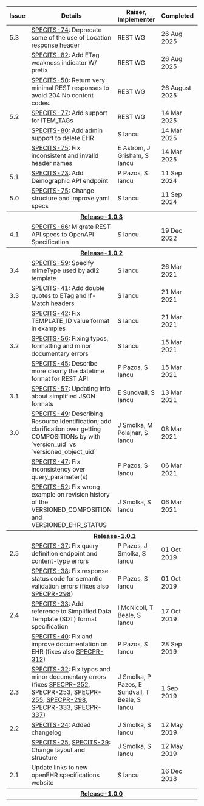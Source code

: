 [comment]: # (title: Amendment Record)

<table>
    <colgroup>
        <col style="width: 9%;">
        <col style="width: 55%;">
        <col style="width: 18%;">
        <col style="width: 18%;">
    </colgroup>
    <thead>
    <tr>
        <th>Issue</th>
        <th>Details</th>
        <th>Raiser, Implementer</th>
        <th>Completed</th>
    </tr>
    </thead>
    <tbody>
    <tr>
        <td>5.3</td>
        <td><a href="https://specifications.openehr.org/tickets/SPECITS-74" target="_blank" rel="noopener">SPECITS-74</a>:
            Deprecate some of the use of Location response header</td>
        <td>REST WG</td>
        <td>26 Aug 2025</td>
    </tr>
    <tr>
        <td></td>
        <td><a href="https://specifications.openehr.org/tickets/SPECITS-82" target="_blank" rel="noopener">SPECITS-82</a>:
            Add ETag weakness indicator W/ prefix</td>
        <td>REST WG</td>
        <td>26 Aug 2025</td>
        <td>26 August 2025</td>
    </tr>
    <tr>
        <td></td>
        <td><a href="https://specifications.openehr.org/tickets/SPECITS-50" target="_blank" rel="noopener">SPECITS-50</a>:
            Return very minimal REST responses to avoid 204 No content codes.</td>
        <td>REST WG</td>
        <td>26 August 2025</td>
    </tr>
    <tr>
        <td>5.2</td>
        <td><a href="https://specifications.openehr.org/tickets/SPECITS-77" target="_blank" rel="noopener">SPECITS-77</a>:
            Add support for ITEM_TAGs</td>
        <td>REST WG</td>
        <td>14 Mar 2025</td>
    </tr>
    <tr>
        <td></td>
        <td><a href="https://specifications.openehr.org/tickets/SPECITS-80" target="_blank" rel="noopener">SPECITS-80</a>:
            Add admin support to delete EHR</td>
        <td>S Iancu</td>
        <td>14 Mar 2025</td>
    </tr>
    <tr>
        <td></td>
        <td><a href="https://specifications.openehr.org/tickets/SPECITS-75" target="_blank" rel="noopener">SPECITS-75</a>:
            Fix inconsistent and invalid header names</td>
        <td>E Astrom, J Grisham, S Iancu</td>
        <td>14 Mar 2025</td>
    </tr>
    <tr>
        <td>5.1</td>
        <td><a href="https://specifications.openehr.org/tickets/SPECITS-73" target="_blank" rel="noopener">SPECITS-73</a>:
            Add Demographic API endpoint</td>
        <td>P Pazos, S Iancu</td>
        <td>11 Sep 2024</td>
    </tr>
    <tr>
        <td>5.0</td>
        <td><a href="https://specifications.openehr.org/tickets/SPECITS-75" target="_blank" rel="noopener">SPECITS-75</a>:
            Change structure and improve yaml specs</td>
        <td>S Iancu</td>
        <td>11 Sep 2024</td>
    </tr>
    <tr>
        <th colspan="4"><a href="https://specifications.openehr.org/releases/ITS-REST/latest" target="_blank" rel="noopener">Release-1.0.3</a></th>
    </tr>
    <tr>
        <td>4.1</td>
        <td><a href="https://specifications.openehr.org/tickets/SPECITS-66" target="_blank" rel="noopener">SPECITS-66</a>:
            Migrate REST API specs to OpenAPI Specification</td>
        <td>S Iancu</td>
        <td>19 Dec 2022</td>
    </tr>
    <tr>
        <th colspan="4"><a href="https://specifications.openehr.org/releases/ITS-REST/Release-1.0.2" target="_blank" rel="noopener">Release-1.0.2</a></th>
    </tr>
    <tr>
        <td>3.4</td>
        <td><a href="https://specifications.openehr.org/tickets/SPECITS-59" target="_blank" rel="noopener">SPECITS-59</a>:
            Specify mimeType used by adl2 template</td>
        <td>S Iancu</td>
        <td>26 Mar 2021</td>
    </tr>
    <tr>
        <td>3.3</td>
        <td><a href="https://specifications.openehr.org/tickets/SPECITS-41" target="_blank" rel="noopener">SPECITS-41</a>:
            Add double quotes to ETag and If-Match headers</td>
        <td>S Iancu</td>
        <td>21 Mar 2021</td>
    </tr>
    <tr>
        <td></td>
        <td><a href="https://specifications.openehr.org/tickets/SPECITS-42" target="_blank" rel="noopener">SPECITS-42</a>:
            Fix TEMPLATE_ID value format in examples</td>
        <td>S Iancu</td>
        <td>21 Mar 2021</td>
    </tr>
    <tr>
        <td>3.2</td>
        <td><a href="https://specifications.openehr.org/tickets/SPECITS-56" target="_blank" rel="noopener">SPECITS-56</a>:
            Fixing typos, formatting and minor documentary errors</td>
        <td>S Iancu</td>
        <td>15 Mar 2021</td>
    </tr>
    <tr>
        <td></td>
        <td><a href="https://specifications.openehr.org/tickets/SPECITS-45" target="_blank" rel="noopener">SPECITS-45</a>:
            Describe more clearly the datetime format for REST API</td>
        <td>P Pazos, S Iancu</td>
        <td>15 Mar 2021</td>
    </tr>
    <tr>
        <td>3.1</td>
        <td><a href="https://specifications.openehr.org/tickets/SPECITS-57" target="_blank" rel="noopener">SPECITS-57</a>:
            Updating info about simplified JSON formats</td>
        <td>E Sundvall, S Iancu</td>
        <td>13 Mar 2021</td>
    </tr>
    <tr>
        <td>3.0</td>
        <td><a href="https://specifications.openehr.org/tickets/SPECITS-49" target="_blank" rel="noopener">SPECITS-49</a>:
            Describing Resource Identification; add clarification over getting COMPOSITIONs by with `version_uid` vs `versioned_object_uid`</td>
        <td>J Smolka, M Polajnar, S Iancu</td>
        <td>08 Mar 2021</td>
    </tr>
    <tr>
        <td></td>
        <td><a href="https://specifications.openehr.org/tickets/SPECITS-47" target="_blank" rel="noopener">SPECITS-47</a>: 
            Fix inconsistency over query_parameter(s)</td>
        <td>P Pazos, S Iancu</td>
        <td>06 Mar 2021</td>
    </tr>
    <tr>
        <td></td>
        <td><a href="https://specifications.openehr.org/tickets/SPECITS-52" target="_blank" rel="noopener">SPECITS-52</a>:
            Fix wrong example on revision history of the VERSIONED_COMPOSITION and VERSIONED_EHR_STATUS</td>
        <td>J Smolka, S Iancu</td>
        <td>06 Mar 2021</td>
    </tr>
    <tr>
        <th colspan="43"><a href="https://specifications.openehr.org/releases/ITS-REST/Release-1.0.1" target="_blank" rel="noopener">Release-1.0.1</a></th>
    </tr>
    <tr>
        <td>2.5</td>
        <td><a href="https://specifications.openehr.org/tickets/SPECITS-37" target="_blank" rel="noopener">SPECITS-37</a>: Fix query definition endpoint and content-type errors</td>
        <td>P Pazos, J Smolka, S Iancu</td>
        <td>01 Oct 2019</td>
    </tr>
    <tr>
        <td></td>
        <td><a href="https://specifications.openehr.org/tickets/SPECITS-38" target="_blank" rel="noopener">SPECITS-38</a>:
            Fix response status code for semantic validation errors (fixes also
            <a href="https://specifications.openehr.org/tickets/SPECPR-298" target="_blank" rel="noopener">SPECPR-298</a>)</td>
        <td>P Pazos, S Iancu</td>
        <td>01 Oct 2019</td>
    </tr>
    <tr>
        <td>2.4</td>
        <td><a href="https://specifications.openehr.org/tickets/SPECITS-33" target="_blank" rel="noopener">SPECITS-33</a>: Add reference to Simplified Data Template (SDT) format specification</td>
        <td>I McNicoll, T Beale, S Iancu</td>
        <td>17 Oct 2019</td>
    </tr>
    <tr>
        <td></td>
        <td><a href="https://specifications.openehr.org/tickets/SPECITS-40" target="_blank" rel="noopener">SPECITS-40</a>:
            Fix and improve documentation on EHR (fixes also
            <a href="https://specifications.openehr.org/tickets/SPECPR-312" target="_blank" rel="noopener">SPECPR-312</a>)</td>
        <td>P Pazos, S Iancu</td>
        <td>28 Sep 2019</td>
    </tr>
    <tr>
        <td>2.3</td>
        <td><a href="https://specifications.openehr.org/tickets/SPECITS-32" target="_blank" rel="noopener">SPECITS-32</a>: Fix typos and minor documentary errors (fixes
            <a href="https://specifications.openehr.org/tickets/SPECPR-252" target="_blank" rel="noopener">SPECPR-252</a>,
            <a href="https://specifications.openehr.org/tickets/SPECPR-252" target="_blank" rel="noopener">SPECPR-253</a>,
            <a href="https://specifications.openehr.org/tickets/SPECPR-255" target="_blank" rel="noopener">SPECPR-255</a>,
            <a href="https://specifications.openehr.org/tickets/SPECPR-298" target="_blank" rel="noopener">SPECPR-298</a>,
            <a href="https://specifications.openehr.org/tickets/SPECPR-333" target="_blank" rel="noopener">SPECPR-333</a>,
            <a href="https://specifications.openehr.org/tickets/SPECPR-337" target="_blank" rel="noopener">SPECPR-337</a>)</td>
        <td>J Smolka, P Pazos, E Sundvall, T Beale, S Iancu</td>
        <td>1 Sep 2019</td>
    </tr>
    <tr>
        <td>2.2</td>
        <td><a href="https://specifications.openehr.org/tickets/SPECITS-24" target="_blank" rel="noopener">SPECITS-24</a>: Added changelog</td>
        <td>J Smolka, S Iancu</td>
        <td>12 May 2019</td>
    </tr>
    <tr>
        <td></td>
        <td><a href="https://specifications.openehr.org/tickets/SPECITS-25" target="_blank" rel="noopener">SPECITS-25</a>,
            <a href="https://specifications.openehr.org/tickets/SPECITS-29" target="_blank" rel="noopener">SPECITS-29</a>: Change layout and structure</td>
        <td>J Smolka, S Iancu</td>
        <td>12 May 2019</td>
    </tr>
    <tr>
        <td>2.1</td>
        <td>Update links to new openEHR specifications website</td>
        <td>S Iancu</td>
        <td>16 Dec 2018</td>
    </tr>
    <tr>
        <th colspan="4"><a href="https://specifications.openehr.org/releases/ITS-REST/Release-1.0.0" target="_blank" rel="noopener">Release-1.0.0</a></th>
    </tr>
    </tbody>
</table>
